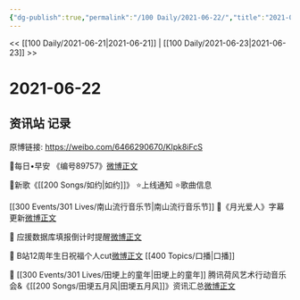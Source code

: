 ```yaml
---
{"dg-publish":true,"permalink":"/100 Daily/2021-06-22/","title":"2021-06-22","created":"2023-04-09T21:54:08.264+08:00","updated":"2023-04-09T21:56:59.025+08:00"}
---
```



<< [[100 Daily/2021-06-21\|2021-06-21]] | [[100 Daily/2021-06-23\|2021-06-23]] >>

# 2021-06-22

## 资讯站 记录

原博链接: https://weibo.com/6466290670/Klpk8iFcS

💫每日•早安
《编号89757》[微博正文](https://m.weibo.cn/6466290670/4650792696416236)

💫新歌《[[200 Songs/如约\|如约]]》
⭐上线通知[](https://m.weibo.cn/6466290670/4650679472493362)
⭐歌曲信息[](https://m.weibo.cn/6466290670/4650680653972915)

[[300 Events/301 Lives/南山流行音乐节\|南山流行音乐节]]
💫《月光爱人》字幕更新[微博正文](https://m.weibo.cn/6466290670/4650822623561005)

💫 应援数据库填报倒计时提醒[微博正文](https://m.weibo.cn/6466290670/4651006379430282)

💫 B站12周年生日祝福个人cut[微博正文](https://m.weibo.cn/6466290670/4650843028591833) [[400 Topics/口播\|口播]]

💫 [[300 Events/301 Lives/田埂上的童年\|田埂上的童年]] 腾讯荷风艺术行动音乐会&《[[200 Songs/田埂五月风\|田埂五月风]]》资讯汇总[微博正文](https://m.weibo.cn/6466290670/4650866004722688)
